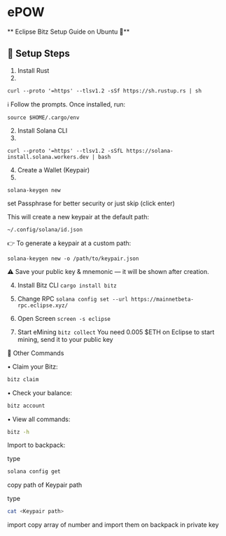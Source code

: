 # ePOW

** Eclipse Bitz Setup Guide on Ubuntu 💚**


## 🚀 Setup Steps

1. Install Rust
2. 
```curl --proto '=https' --tlsv1.2 -sSf https://sh.rustup.rs | sh```


ℹ️ Follow the prompts. Once installed, run:

```source $HOME/.cargo/env```


2. Install Solana CLI
3. 
```curl --proto '=https' --tlsv1.2 -sSfL https://solana-install.solana.workers.dev | bash```


4. Create a Wallet (Keypair)
5. 
```solana-keygen new```

set Passphrase for better security or just skip (click enter)


This will create a new keypair at the default path:

```~/.config/solana/id.json```


👉 To generate a keypair at a custom path:

```solana-keygen new -o /path/to/keypair.json```


⚠️ Save your public key & mnemonic — it will be shown after creation.


4. Install Bitz CLI
```cargo install bitz```


5. Change RPC
```solana config set --url https://mainnetbeta-rpc.eclipse.xyz/```


6. Open Screen
```screen -s eclipse```


7. Start eMining
```bitz collect```
You need 0.005 $ETH on Eclipse to start mining, send it to your public key


🔹 Other Commands

  •	Claim your Bitz:
```bash
bitz claim
```
  
  •	Check your balance:
```bash
bitz account
```
  
  •	View all commands:
```bash
bitz -h
```

  Import to backpack:
  
  type
```bash
solana config get
```
  
  copy path of Keypair path
  
  type
```bash
cat <Keypair path>
```
  
  import copy array of number and import them on backpack in private key

